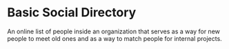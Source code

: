 # Basic Social Directory

An online list of people inside an organization that serves as a way for new people to meet old ones and as a way to match people for internal projects.

